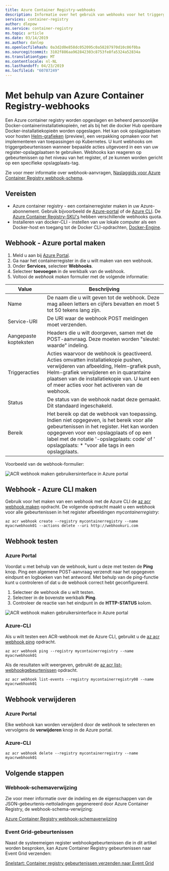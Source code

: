 ```yaml
---
title: Azure Container Registry-webhooks
description: Informatie over het gebruik van webhooks voor het triggergebeurtenissen wanneer bepaalde acties worden uitgevoerd in de Register-opslagplaatsen.
services: container-registry
author: dlepow
ms.service: container-registry
ms.topic: article
ms.date: 03/14/2019
ms.author: danlep
ms.openlocfilehash: 0a3d2d0e858dc052095c0a58287970d10c06f0ba
ms.sourcegitcommit: 3102f886aa962842303c8753fe8fa5324a52834a
ms.translationtype: MT
ms.contentlocale: nl-NL
ms.lasthandoff: 04/23/2019
ms.locfileid: "60787249"
---
```

# <a name="using-azure-container-registry-webhooks"></a>Met behulp van Azure Container Registry-webhooks

Een Azure container registry worden opgeslagen en beheerd persoonlijke Docker-containerinstallatiekopieën, net als bij het die docker Hub openbare Docker-installatiekopieën worden opgeslagen. Het kan ook opslagplaatsen voor hosten [Helm-grafieken](container-registry-helm-repos.md) (preview), een verpakking opmaken voor het implementeren van toepassingen op Kubernetes. U kunt webhooks om triggergebeurtenissen wanneer bepaalde acties uitgevoerd in een van uw register-opslagplaatsen te gebruiken. Webhooks kan reageren op gebeurtenissen op het niveau van het register, of ze kunnen worden gericht op een specifieke opslagplaats-tag.

Zie voor meer informatie over webhook-aanvragen, [Naslaggids voor Azure Container Registry webhook-schema](container-registry-webhook-reference.md).

## <a name="prerequisites"></a>Vereisten

* Azure container registry - een containerregister maken in uw Azure-abonnement. Gebruik bijvoorbeeld de [Azure-portal](container-registry-get-started-portal.md) of de [Azure CLI](container-registry-get-started-azure-cli.md). De [Azure Container Registry-SKU's](container-registry-skus.md) hebben verschillende webhooks quota.
* Installeren van docker-CLI - instellen van uw lokale computer als een Docker-host en toegang tot de Docker CLI-opdrachten, [Docker-Engine](https://docs.docker.com/engine/installation/).

## <a name="create-webhook---azure-portal"></a>Webhook - Azure portal maken

1. Meld u aan bij [Azure Portal](https://portal.azure.com).
1. Ga naar het containerregister in die u wilt maken van een webhook.
1. Onder **Services**, selecteer **Webhooks**.
1. Selecteer **toevoegen** in de werkbalk van de webhook.
1. Voltooi de *webhook maken* formulier met de volgende informatie:

| Value | Beschrijving |
|---|---|
| Name | De naam die u wilt geven tot de webhook. Deze mag alleen letters en cijfers bevatten en moet 5 tot 50 tekens lang zijn. |
| Service-URI | De URI waar de webhook POST meldingen moet verzenden. |
| Aangepaste kopteksten | Headers die u wilt doorgeven, samen met de POST-aanvraag. Deze moeten worden "sleutel: waarde" indeling. |
| Triggeracties | Acties waarvoor de webhook is geactiveerd. Acties omvatten installatiekopie pushen, verwijderen van afbeelding, Helm-grafiek push, Helm-grafiek verwijderen en in quarantaine plaatsen van de installatiekopie van. U kunt een of meer acties voor het activeren van de webhook. |
| Status | De status van de webhook nadat deze gemaakt. Dit standaard ingeschakeld. |
| Bereik | Het bereik op dat de webhook van toepassing. Indien niet opgegeven, is het bereik voor alle gebeurtenissen in het register. Het kan worden opgegeven voor een opslagplaats of op een label met de notatie '-opslagplaats: code' of ' opslagplaats: * "voor alle tags in een opslagplaats. |

Voorbeeld van de webhook-formulier:

![ACR webhook maken gebruikersinterface in Azure portal](./media/container-registry-webhook/webhook.png)

## <a name="create-webhook---azure-cli"></a>Webhook - Azure CLI maken

Gebruik voor het maken van een webhook met de Azure CLI de [az acr webhook maken](/cli/azure/acr/webhook#az-acr-webhook-create) opdracht. De volgende opdracht maakt u een webhook voor alle gebeurtenissen in het register afbeeldingen *mycontainerregistry*:

```azurecli-interactive
az acr webhook create --registry mycontainerregistry --name myacrwebhook01 --actions delete --uri http://webhookuri.com
```

## <a name="test-webhook"></a>Webhook testen

### <a name="azure-portal"></a>Azure Portal

Voordat u met behulp van de webhook, kunt u deze met testen de **Ping** knop. Ping een algemene POST-aanvraag verzendt naar het opgegeven eindpunt en logboeken van het antwoord. Met behulp van de ping-functie kunt u controleren of dat u de webhook correct hebt geconfigureerd.

1. Selecteer de webhook die u wilt testen.
2. Selecteer in de bovenste werkbalk **Ping**.
3. Controleer de reactie van het eindpunt in de **HTTP-STATUS** kolom.

![ACR webhook maken gebruikersinterface in Azure portal](./media/container-registry-webhook/webhook-02.png)

### <a name="azure-cli"></a>Azure-CLI

Als u wilt testen een ACR-webhook met de Azure CLI, gebruikt u de [az acr webhook ping](/cli/azure/acr/webhook#az-acr-webhook-ping) opdracht.

```azurecli-interactive
az acr webhook ping --registry mycontainerregistry --name myacrwebhook01
```

Als de resultaten wilt weergeven, gebruikt de [az acr list-webhookgebeurtenissen](/cli/azure/acr/webhook) opdracht.

```azurecli-interactive
az acr webhook list-events --registry mycontainerregistry08 --name myacrwebhook01
```

## <a name="delete-webhook"></a>Webhook verwijderen

### <a name="azure-portal"></a>Azure Portal

Elke webhook kan worden verwijderd door de webhook te selecteren en vervolgens de **verwijderen** knop in de Azure portal.

### <a name="azure-cli"></a>Azure-CLI

```azurecli-interactive
az acr webhook delete --registry mycontainerregistry --name myacrwebhook01
```

## <a name="next-steps"></a>Volgende stappen

### <a name="webhook-schema-reference"></a>Webhook-schemaverwijzing

Zie voor meer informatie over de indeling en de eigenschappen van de JSON-gebeurtenis-nettoladingen gegenereerd door Azure Container Registry, de webhook-schema-verwijzing:

[Azure Container Registry webhook-schemaverwijzing](container-registry-webhook-reference.md)

### <a name="event-grid-events"></a>Event Grid-gebeurtenissen

Naast de systeemeigen register webhookgebeurtenissen die in dit artikel worden besproken, kan Azure Container Registry gebeurtenissen naar Event Grid verzenden:

[Snelstart: Container registry gebeurtenissen verzenden naar Event Grid](container-registry-event-grid-quickstart.md)
